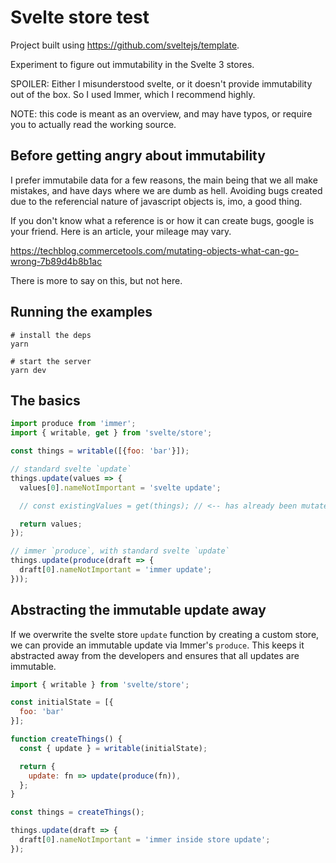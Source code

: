Svelte store test
=================

Project built using https://github.com/sveltejs/template.

Experiment to figure out immutability in the Svelte 3 stores.

SPOILER: Either I misunderstood svelte, or it doesn't provide immutability out
of the box. So I used Immer, which I recommend highly.

NOTE: this code is meant as an overview, and may have typos, or require you to
actually read the working source.

## Before getting angry about immutability

I prefer immutabile data for a few reasons, the main being that we all make
mistakes, and have days where we are dumb as hell. Avoiding bugs created due
to the referencial nature of javascript objects is, imo, a good thing.

If you don't know what a reference is or how it can create bugs, google is your
friend. Here is an article, your mileage may vary.

https://techblog.commercetools.com/mutating-objects-what-can-go-wrong-7b89d4b8b1ac

There is more to say on this, but not here.

## Running the examples

```shell
# install the deps
yarn

# start the server
yarn dev
```

## The basics

```js
import produce from 'immer';
import { writable, get } from 'svelte/store';

const things = writable([{foo: 'bar'}]);

// standard svelte `update`
things.update(values => {
  values[0].nameNotImportant = 'svelte update';

  // const existingValues = get(things); // <-- has already been mutated

  return values;
});

// immer `produce`, with standard svelte `update`
things.update(produce(draft => {
  draft[0].nameNotImportant = 'immer update';
}));
```

## Abstracting the immutable update away

If we overwrite the svelte store `update` function by creating a custom store,
we can provide an immutable update via Immer's `produce`. This keeps it abstracted
away from the developers and ensures that all updates are immutable.

```js
import { writable } from 'svelte/store';

const initialState = [{
  foo: 'bar'
}];

function createThings() {
  const { update } = writable(initialState);

  return {
    update: fn => update(produce(fn)),
  };
}

const things = createThings();

things.update(draft => {
  draft[0].nameNotImportant = 'immer inside store update';
});
```

